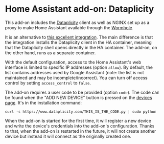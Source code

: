 # Home Assistant add-on: Dataplicity

This add-on includes the [Dataplicity](https://www.dataplicity.com/) client as well as NGINX set up as a proxy to make Home Assistant available through the [Wormhole](https://docs.dataplicity.com/docs/host-a-website-from-your-pi).

It is an alternative to [this excellent integration](https://github.com/AlexxIT/Dataplicity). The main difference is that the integration installs the Dataplicity client in the HA container, meaning that the Dataplicity shell opens directly in the HA container. The add-on, on the other hand, runs as a separate container.

With the default configuration, access to the Home Assistant's web interface is limited to specific IP addresses (option `allow`). By default, the list contains addresses used by Google Assistant (note: the list is not maintained and may be incomplete/incorrect). You can turn off access control by setting `access_control` to `false`.

The add-on requires a user code to be provided (option `code`). The code can be found when the "ADD NEW DEVICE" button is pressed on the [devices page](https://www.dataplicity.com/devices/). It's in the installation command:

```
curl -s https://www.dataplicity.com/THIS_IS_THE_CODE.py | sudo python
```

When the add-on is started for the first time, it will register a new device and write the device's credentials into the add-on's configuration. Thanks to that, when the add-on is restarted in the future, it will not create another device but instead it will connect as the originally created one.
